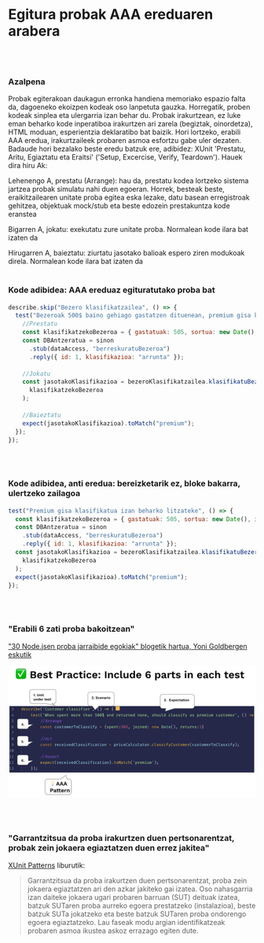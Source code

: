 # Egitura probak AAA ereduaren arabera

<br/><br/>

### Azalpena

Probak egiterakoan daukagun erronka handiena memoriako espazio falta da, dagoeneko ekoizpen kodeak oso lanpetuta gauzka. Horregatik, proben kodeak sinplea eta ulergarria izan behar du. Probak irakurtzean, ez luke eman beharko kode inperatiboa irakurtzen ari zarela (begiztak, oinordetza), HTML moduan, esperientzia deklaratibo bat baizik. Hori lortzeko, erabili AAA eredua, irakurtzaileek probaren asmoa esfortzu gabe uler dezaten. Badaude hori bezalako beste eredu batzuk ere, adibidez: XUnit 'Prestatu, Aritu, Egiaztatu eta Eraitsi' ('Setup, Excercise, Verify, Teardown'). Hauek dira hiru Ak:

Lehenengo A, prestatu (Arrange): hau da, prestatu kodea lortzeko sistema jartzea probak simulatu nahi duen egoeran. Horrek, besteak beste, eraikitzailearen unitate proba egitea eska lezake, datu basean erregistroak gehitzea, objektuak mock/stub eta beste edozein prestakuntza kode eranstea

Bigarren A, jokatu: exekutatu zure unitate proba. Normalean kode ilara bat izaten da

Hirugarren A, baieztatu: ziurtatu jasotako balioak espero ziren modukoak direla. Normalean kode ilara bat izaten da
<br/><br/>

### Kode adibidea: AAA ereduaz egituratutako proba bat

```javascript
describe.skip("Bezero klasifikatzailea", () => {
  test("Bezeroak 500$ baino gehiago gastatzen dituenean, premium gisa klasifikatua izan behar da", () => {
    //Prestatu
    const klasifikatzekoBezeroa = { gastatuak: 505, sortua: new Date(), id: 1 };
    const DBAntzeratua = sinon
      .stub(dataAccess, "berreskuratuBezeroa")
      .reply({ id: 1, klasifikazioa: "arrunta" });

    //Jokatu
    const jasotakoKlasifikazioa = bezeroKlasifikatzailea.klasifikatuBezeroa(
      klasifikatzekoBezeroa
    );

    //Baieztatu
    expect(jasotakoKlasifikazioa).toMatch("premium");
  });
});
```

<br/><br/>

### Kode adibidea, anti eredua: bereizketarik ez, bloke bakarra, ulertzeko zailagoa

```javascript
test("Premium gisa klasifikatua izan beharko litzateke", () => {
  const klasifikatzekoBezeroa = { gastatuak: 505, sortua: new Date(), id: 1 };
  const DBAntzeratua = sinon
    .stub(dataAccess, "berreskuratuBezeroa")
    .reply({ id: 1, klasifikazioa: "arrunta" });
  const jasotakoKlasifikazioa = bezeroKlasifikatzailea.klasifikatuBezeroa(
    klasifikatzekoBezeroa
  );
  expect(jasotakoKlasifikazioa).toMatch("premium");
});
```

<br/><br/>

### "Erabili 6 zati proba bakoitzean"

["30 Node.jsen proba jarraibide egokiak" blogetik hartua, Yoni Goldbergen eskutik](https://medium.com/@me_37286/yoni-goldberg-javascript-nodejs-testing-best-practices-2b98924c9347)

![Proba txostenaren adibidea](/assets/images/6-parts-in-test.jpg "Proba txostenaren adibidea")

<br/><br/>

### "Garrantzitsua da proba irakurtzen duen pertsonarentzat, probak zein jokaera egiaztatzen duen errez jakitea"

[XUnit Patterns](http://xunitpatterns.com/Four%20Phase%20Test.html) liburutik:

> Garrantzitsua da proba irakurtzen duen pertsonarentzat, proba zein jokaera egiaztatzen ari den azkar jakiteko gai izatea. Oso nahasgarria izan daiteke jokaera ugari probaren barruan (SUT) deituak izatea, batzuk SUTaren proba aurreko egoera prestatzeko (instalazioa), beste batzuk SUTa jokatzeko eta beste batzuk SUTaren proba ondorengo egoera egiaztatzeko. Lau faseak modu argian identifikatzeak probaren asmoa ikustea askoz errazago egiten dute.
